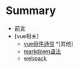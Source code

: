 # Summary
* [前言](README.md)
* [vue相关]
    * [vue组件通信](vue1.md)
*[其他]
    * [markdown语法](markdown.md)
    * [webpack](webpack1.md)
